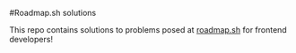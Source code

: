 #Roadmap.sh solutions

This repo contains solutions to problems posed at [roadmap.sh](https://roadmap.sh/frontend/projects) for frontend developers!